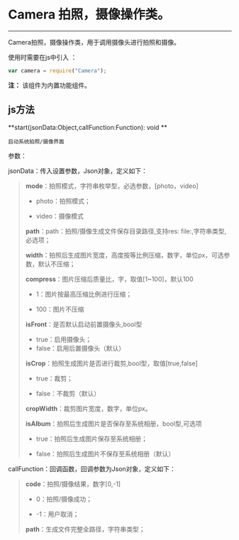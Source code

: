 # Camera 拍照，摄像操作类。

----------

Camera拍照，摄像操作类，用于调用摄像头进行拍照和摄像。


使用时需要在js中引入 ：

```javascript
var camera = require("Camera"); 
```

**注：** 该组件为内置功能组件。

<h2 id="cid_1">js方法</h2>  

<span id="ff_0">**start(jsonData:Object,callFunction:Function): void **</span>  

<code>启动系统拍照/摄像界面</code>    


参数：  

jsonData：传入设置参数，Json对象，定义如下：  

> **mode**：拍照模式，字符串枚举型，必选参数，[photo，video]
> 
> -  photo：拍照模式；
> 
> -  video：摄像模式  
> 
> **path**：path：拍照/摄像生成文件保存目录路径,支持res: file:,字符串类型,必选项；
> 
> **width**：拍照后生成图片宽度，高度按等比例压缩，数字，单位px，可选参数，默认不压缩；
> 
> **compress**：图片压缩后质量比，字，取值[1~100]，默认100
> 
> - 1：图片按最高压缩比例进行压缩；
> 
> - 100：图片不压缩
> 
> **isFront**：是否默认启动前置摄像头,bool型
> 
> - true：启用摄像头；
> - false：启用后置摄像头（默认）
> 
> **isCrop**：拍照生成图片是否进行裁剪,bool型，取值[true,false]
> 
> - true：裁剪；
> 
> - false：不裁剪（默认）
> 
> **cropWidth**：裁剪图片宽度，数字，单位px。  
> 
> **isAlbum**：拍照后生成图片是否保存至系统相册，bool型,可选项
> 
> - true：拍照后生成图片保存至系统相册；
> 
> - false：拍照后生成图片不保存至系统相册（默认）

callFunction：回调函数，回调参数为Json对象，定义如下：  

> **code**：拍照/摄像结果，数字[0,-1]
> 
> - 0：拍照/摄像成功；
> 
> - -1：用户取消；
> 
> **path**：生成文件完整全路径，字符串类型；

